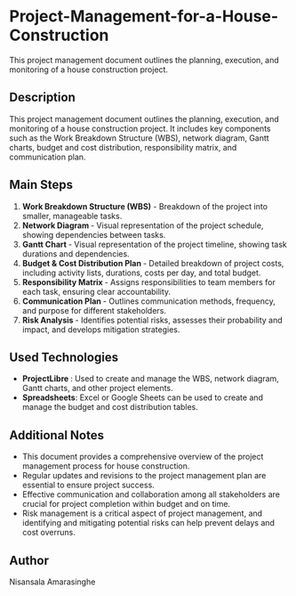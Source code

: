 # Project-Management-for-a-House-Construction
This project management document outlines the planning, execution, and monitoring of a house construction project.
<h2>Description</h2>
    <p>This project management document outlines the planning, execution, and monitoring of a house construction project. It includes key components such as the Work Breakdown Structure (WBS), network diagram, Gantt charts, budget and cost distribution, responsibility matrix, and communication plan.</p>
<h2>Main Steps</h2>
<ol>
    <li><b>Work Breakdown Structure (WBS)</b> - Breakdown of the project into smaller, manageable tasks.</li>
    <li><b>Network Diagram </b> - Visual representation of the project schedule, showing dependencies between tasks.</li>
    <li><b>Gantt Chart </b> - Visual representation of the project timeline, showing task durations and dependencies.</li>
    <li><b>Budget & Cost Distribution Plan </b> - Detailed breakdown of project costs, including activity lists, durations, costs per day, and total budget.</li>
    <li><b>Responsibility Matrix </b> - Assigns responsibilities to team members for each task, ensuring clear accountability.</li>
    <li><b>Communication Plan </b> - Outlines communication methods, frequency, and purpose for different stakeholders.</li>
    <li><b>Risk Analysis </b> - Identifies potential risks, assesses their probability and impact, and develops mitigation strategies.</li>
</ol>

<h2>Used Technologies</h2>
<ul>
    <li><b>ProjectLibre </b>: Used to create and manage the WBS, network diagram, Gantt charts, and other project elements.</li>
    <li><b>Spreadsheets</b>: Excel or Google Sheets can be used to create and manage the budget and cost distribution tables.</li>
</ul>

<h2>Additional Notes</h2>
<ul>
    <li>This document provides a comprehensive overview of the project management process for house construction.</li>
    <li>Regular updates and revisions to the project management plan are essential to ensure project success.</li>
    <li>Effective communication and collaboration among all stakeholders are crucial for project completion within budget and on time.</li>
    <li>Risk management is a critical aspect of project management, and identifying and mitigating potential risks can help prevent delays and cost overruns.</li>
</ul>
<h2>Author</h2>
<p>Nisansala Amarasinghe</p>
